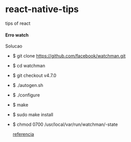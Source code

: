 # react-native-tips
tips of react 

#### Erro watch 

Solucao

- $ git clone https://github.com/facebook/watchman.git
- $ cd watchman
- $ git checkout v4.7.0
- $ ./autogen.sh
- $ ./configure
- $ make
- $ sudo make install

- $ chmod 0700 /usr/local/var/run/watchman/<user>-state
  
  
  [referencia](https://stackoverflow.com/questions/40414166/react-native-npm-start-with-watchman-error/40441481)
